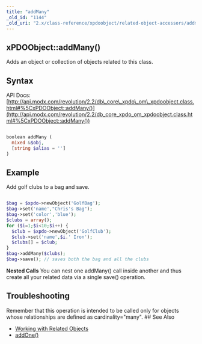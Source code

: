```yaml
---
title: "addMany"
_old_id: "1144"
_old_uri: "2.x/class-reference/xpdoobject/related-object-accessors/addmany"
---
```


## xPDOObject::addMany()

 Adds an object or collection of objects related to this class.

## Syntax

 API Docs: [http://api.modx.com/revolution/2.2/db\_core\_xpdo\_om\_xpdoobject.class.html#%5CxPDOObject::addMany()](http://api.modx.com/revolution/2.2/db_core_xpdo_om_xpdoobject.class.html#%5CxPDOObject::addMany())

 ``` php 

boolean addMany (
   mixed &$obj,
   [string $alias = '']
)

```

## Example

 Add golf clubs to a bag and save.

 ``` php 

$bag = $xpdo->newObject('GolfBag');
$bag->set('name',"Chris's Bag");
$bag->set('color','blue');
$clubs = array();
for ($i=1;$i<10;$i++) {
   $club = $xpdo->newObject('GolfClub');
   $club->set('name',$i.' Iron');
   $clubs[] = $club;
}
$bag->addMany($clubs);
$bag->save(); // saves both the bag and all the clubs

```

 **Nested Calls** You can nest one addMany() call inside another and thus create all your related data via a single save() operation.

 

## Troubleshooting

 Remember that this operation is intended to be called only for objects whose relationships are defined as cardinality="many". ## See Also

- [Working with Related Objects](xpdo/getting-started/using-your-xpdo-model/working-with-related-objects "Working with Related Objects")
- [addOne()](xpdo/class-reference/xpdoobject/related-object-accessors/addone)